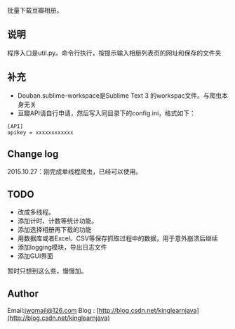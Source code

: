 批量下载豆瓣相册。

## 说明
程序入口是util.py。命令行执行，按提示输入相册列表页的网址和保存的文件夹


## 补充
- Douban.sublime-workspace是Sublime Text 3 的workspac文件。与爬虫本身无关
- 豆瓣API请自行申请，然后写入同目录下的config.ini，格式如下：
```
[API]
apikey = xxxxxxxxxxxx
```


## Change log
2015.10.27：刚完成单线程爬虫，已经可以使用。

## TODO
- 改成多线程。
- 添加计时、计数等统计功能。
- 添加选择相册再下载的功能
- 用数据库或者Excel、CSV等保存抓取过程中的数据，用于意外崩溃后继续
- 添加logging模块，导出日志文件
- 添加GUI界面

暂时只想到这么些，慢慢加。


## Author
Email:jwgmail@126.com
Blog : [http://blog.csdn.net/kinglearnjava](http://blog.csdn.net/kinglearnjava)
